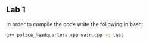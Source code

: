 ## Lab 1

In order to compile the code write the following in bash:
```bash
g++ police_headquarters.cpp main.cpp -o test
```

